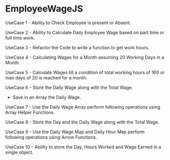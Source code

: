 # EmployeeWageJS

UseCase 1 -
Ability to Check Employee is present or Absent.

UseCase 2 -
Ability to Calculate Daily Employee Wage based on part time or full time work.

UseCase 3 -
Refactor the Code to write a function to get work hours.

UseCase 4 -
Calculating Wages for a Month assuming 20 Working Days in a Month.

UseCase 5 -
Calculate Wages till a condition of total working hours of 160 or max days of 20 is reached for a month.

UseCase 6 -
Store the Daily Wage along with the Total Wage.
- Save in an Array the Daily Wage.

UseCase 7 -
Use the Daily Wage Array perform following operations using Array Helper Functions.

UseCase 8 -
Store the Day and the Daily Wage along with the Total Wage.

UseCase 9 -
Use the Daily Wage Map and Daily Hour Map perform following operations using Arrow Functions.

UseCase 10 -
Ability to store the Day, Hours Worked and Wage Earned in a single object.